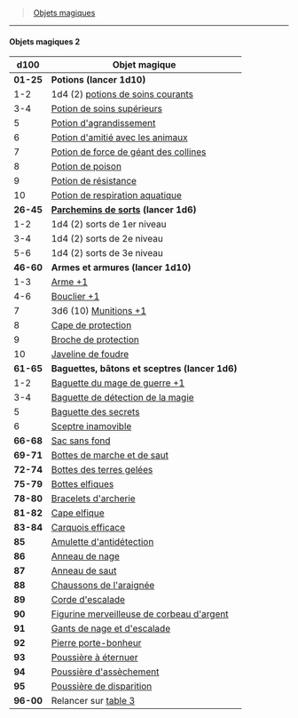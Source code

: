 ﻿---
!GenericItem
Id: magicitems_hd.md#objets-magiques-2
ParentLink: magicitems_hd.md#objets-magiques
Name: Objets magiques 2
ParentName: Objets magiques
NameLevel: 4
Attributes: {}
---
> [Objets magiques](hd_magicitems.md)

---

#### Objets magiques 2

|d100|Objet magique|
|---|---|
|**01-25**|**Potions (lancer 1d10)**|
|1-2|1d4 (2) [potions de soins courants](hd_magicitems_az_potion_de_soins.md)|
|3-4|[Potion de soins supérieurs](hd_magicitems_az_potion_de_soins.md)|
|5|[Potion d'agrandissement](hd_magicitems_az_potion_dagrandissement.md)|
|6|[Potion d'amitié avec les animaux](hd_magicitems_az_potion_damitie_avec_les_animaux.md)|
|7|[Potion de force de géant des collines](hd_magicitems_az_potion_de_force_de_geant.md)|
|8|[Potion de poison](hd_magicitems_az_potion_de_poison.md)|
|9|[Potion de résistance](hd_magicitems_az_potion_de_resistance.md)|
|10|[Potion de respiration aquatique](hd_magicitems_az_potion_de_respiration_aquatique.md)|
|**26-45**|**[Parchemins de sorts](hd_magicitems_az_parchemin_magique.md) (lancer 1d6)**|
|1-2|1d4 (2) sorts de 1er niveau|
|3-4|1d4 (2) sorts de 2e niveau|
|5-6|1d4 (2) sorts de 3e niveau|
|**46-60**|**Armes et armures (lancer 1d10)**|
|1-3|[Arme +1](hd_magicitems_az_arme_1_2_ou_3.md)|
|4-6|[Bouclier +1](hd_magicitems_az_bouclier_1_2_ou_3.md)|
|7|3d6 (10) [Munitions +1](hd_magicitems_az_munitions_1_2_ou_3.md)|
|8|[Cape de protection](hd_magicitems_az_cape_de_protection.md)|
|9|[Broche de protection](hd_magicitems_az_broche_de_protection.md)|
|10|[Javeline de foudre](hd_magicitems_az_javeline_de_foudre.md)|
|**61-65**|**Baguettes, bâtons et sceptres (lancer 1d6)**|
|1-2|[Baguette du mage de guerre +1](hd_magicitems_az_baguette_du_mage_de_guerre_1_2_ou_3.md)|
|3-4|[Baguette de détection de la magie](hd_magicitems_az_baguette_de_detection_de_la_magie.md)|
|5|[Baguette des secrets](hd_magicitems_az_baguette_des_secrets.md)|
|6|[Sceptre inamovible](hd_magicitems_az_sceptre_inamovible.md)|
|**66-68**|[Sac sans fond](hd_magicitems_az_sac_sans_fond.md)|
|**69-71**|[Bottes de marche et de saut](hd_magicitems_az_bottes_de_marche_et_de_saut.md)|
|**72-74**|[Bottes des terres gelées](hd_magicitems_az_bottes_des_terres_gelees.md)|
|**75-79**|[Bottes elfiques](hd_magicitems_az_bottes_elfiques.md)|
|**78-80**|[Bracelets d'archerie](hd_magicitems_az_bracelets_darcherie.md)|
|**81-82**|[Cape elfique](hd_magicitems_az_cape_elfique.md)|
|**83-84**|[Carquois efficace](hd_magicitems_az_carquois_efficace.md)|
|**85**|[Amulette d'antidétection](hd_magicitems_az_amulette_dantidetection.md)|
|**86**|[Anneau de nage](hd_magicitems_az_anneau_de_nage.md)|
|**87**|[Anneau de saut](hd_magicitems_az_anneau_de_saut.md)|
|**88**|[Chaussons de l'araignée](hd_magicitems_az_chaussons_de_laraignee.md)|
|**89**|[Corde d'escalade](hd_magicitems_az_corde_descalade.md)|
|**90**|[Figurine merveilleuse de corbeau d'argent](hd_magicitems_az_figurine_merveilleuse.md)|
|**91**|[Gants de nage et d'escalade](hd_magicitems_az_gants_de_nage_et_descalade.md)|
|**92**|[Pierre porte-bonheur](hd_magicitems_az_pierre_porte_bonheur.md)|
|**93**|[Poussière à éternuer](hd_magicitems_az_poussiere_a_eternuer.md)|
|**94**|[Poussière d'assèchement](hd_magicitems_az_poussiere_dassechement.md)|
|**95**|[Poussière de disparition](hd_magicitems_az_poussiere_de_disparition.md)|
|**96-00**|Relancer sur [table 3](hd_magicitems_objets_magiques_3.md)|

